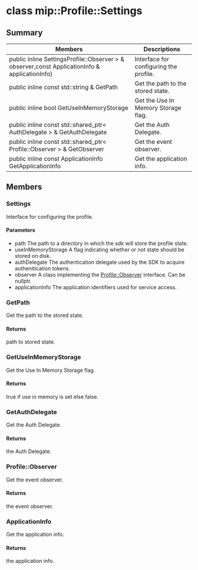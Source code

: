 # class mip::Profile::Settings 
## Summary
 Members                        | Descriptions                                
--------------------------------|---------------------------------------------
public inline  SettingsProfile::Observer > & observer,const ApplicationInfo & applicationInfo) | Interface for configuring the profile.
public inline const std::string & GetPath | Get the path to the stored state.
public inline bool GetUseInMemoryStorage | Get the Use In Memory Storage flag.
public inline const std::shared_ptr< AuthDelegate > & GetAuthDelegate | Get the Auth Delegate.
public inline const std::shared_ptr< Profile::Observer > & GetObserver | Get the event observer.
public inline const ApplicationInfo GetApplicationInfo | Get the application info.
## Members
### Settings
Interface for configuring the profile.
#### Parameters
* path The path to a directory in which the sdk will store the profile state. 
* useInMemoryStorage A flag indicating whether or not state should be stored on disk. 
* authDelegate The authentication delegate used by the SDK to acquire authenitication tokens. 
* observer A class implementing the [Profile::Observer](#classmip_1_1_profile_1_1_observer) interface. Can be nullptr. 
* applicationInfo The application identifiers used for service access.
### GetPath
Get the path to the stored state.
#### Returns
path to stored state.
### GetUseInMemoryStorage
Get the Use In Memory Storage flag.
#### Returns
true if use in memory is set else false.
### GetAuthDelegate
Get the Auth Delegate.
#### Returns
the Auth Delegate.
### Profile::Observer
Get the event observer.
#### Returns
the event observer.
### ApplicationInfo
Get the application info.
#### Returns
the application info.